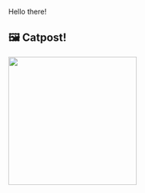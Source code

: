 Hello there!



## 🖼️ Catpost!

<sub>
    <img src="https://cdn2.thecatapi.com/images/Va2B7D5rG.png" height="256">
</sub>

